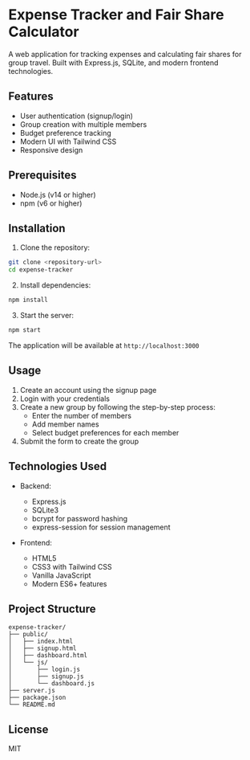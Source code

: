 # Expense Tracker and Fair Share Calculator

A web application for tracking expenses and calculating fair shares for group travel. Built with Express.js, SQLite, and modern frontend technologies.

## Features

- User authentication (signup/login)
- Group creation with multiple members
- Budget preference tracking
- Modern UI with Tailwind CSS
- Responsive design

## Prerequisites

- Node.js (v14 or higher)
- npm (v6 or higher)

## Installation

1. Clone the repository:
```bash
git clone <repository-url>
cd expense-tracker
```

2. Install dependencies:
```bash
npm install
```

3. Start the server:
```bash
npm start
```

The application will be available at `http://localhost:3000`

## Usage

1. Create an account using the signup page
2. Login with your credentials
3. Create a new group by following the step-by-step process:
   - Enter the number of members
   - Add member names
   - Select budget preferences for each member
4. Submit the form to create the group

## Technologies Used

- Backend:
  - Express.js
  - SQLite3
  - bcrypt for password hashing
  - express-session for session management

- Frontend:
  - HTML5
  - CSS3 with Tailwind CSS
  - Vanilla JavaScript
  - Modern ES6+ features

## Project Structure

```
expense-tracker/
├── public/
│   ├── index.html
│   ├── signup.html
│   ├── dashboard.html
│   └── js/
│       ├── login.js
│       ├── signup.js
│       └── dashboard.js
├── server.js
├── package.json
└── README.md
```

## License

MIT 